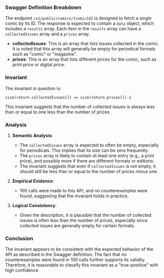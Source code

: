 ### Swagger Definition Breakdown

The endpoint `/v1/public/comics/{comicId}` is designed to fetch a single comic by its ID. The response is expected to contain a `data` object, which includes a `results` array. Each item in the `results` array can have a `collectedIssues` array and a `prices` array.

- **collectedIssues**: This is an array that lists issues collected in the comic. It is noted that this array will generally be empty for periodical formats such as "comic" or "magazine".
- **prices**: This is an array that lists different prices for the comic, such as print price or digital price.

### Invariant

The invariant in question is:

`size(return.collectedIssues[]) <= size(return.prices[])-1`

This invariant suggests that the number of collected issues is always less than or equal to one less than the number of prices.

### Analysis

1. **Semantic Analysis**:
   - The `collectedIssues` array is expected to often be empty, especially for periodicals. This implies that its size can be zero frequently.
   - The `prices` array is likely to contain at least one entry (e.g., a print price), and possibly more if there are different formats or editions.
   - The invariant suggests that even if `collectedIssues` is not empty, it should still be less than or equal to the number of prices minus one.

2. **Empirical Evidence**:
   - 100 calls were made to this API, and no counterexamples were found, suggesting that the invariant holds in practice.

3. **Logical Consistency**:
   - Given the description, it is plausible that the number of collected issues is often less than the number of prices, especially since collected issues are generally empty for certain formats.

### Conclusion

The invariant appears to be consistent with the expected behavior of the API as described in the Swagger definition. The fact that no counterexamples were found in 100 calls further supports its validity. Therefore, it is reasonable to classify this invariant as a "true-positive" with high confidence.
